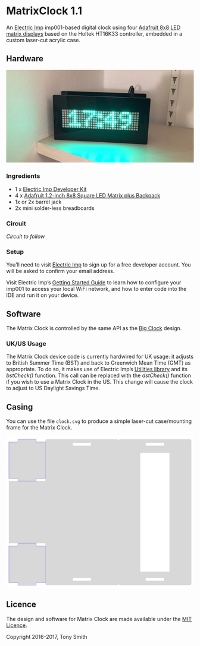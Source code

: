 # MatrixClock 1.1

An [Electric Imp](https://electricimp.com/) imp001-based digital clock using four [Adafruit 8x8 LED matrix displays](http://www.adafruit.com/products/1854) based on the Holtek HT16K33 controller, embedded in a custom laser-cut acrylic case.

## Hardware

![Matrix Clock](matrixclock.jpg)

### Ingredients

- 1 x [Electric Imp Developer Kit](https://electricimp.com/docs/gettingstarted/devkits/)
- 4 x [Adafruit 1.2-inch 8x8 Square LED Matrix plus Backpack](http://www.adafruit.com/products/1854)
- 1x or 2x barrel jack
- 2x mini solder-less breadboards

### Circuit

*Circuit to follow*

### Setup

You’ll need to visit [Electric Imp](https://ide.electricimp.com/login/) to sign up for a free developer account. You will be asked to confirm your email address.

Visit Electric Imp’s [Getting Started Guide](https://electricimp.com/docs/gettingstarted/blinkup/) to learn how to configure your imp001 to access your local WiFi network, and how to enter code into the IDE and run it on your device.

## Software

The Matrix Clock is controlled by the same API as the [Big Clock](https://github.com/smittytone/BigClock) design.

### UK/US Usage

The Matrix Clock device code is currently hardwired for UK usage: it adjusts to British Summer Time (BST) and back to Greenwich Mean Time (GMT) as appropriate. To do so, it makes use of Electric Imp’s [Utilities library](https://electricimp.com/docs/libraries/utilities/utilities/) and its *bstCheck()* function. This call can be replaced with the *dstCheck()* function if you wish to use a Matrix Clock in the US. This change will cause the clock to adjust to US Daylight Savings Time.

## Casing

You can use the file `clock.svg` to produce a simple laser-cut case/mounting frame for the Matrix Clock.

[![Matrix Clock](laser.jpg)](clock.svg)

## Licence

The design and software for Matrix Clock are made available under the [MIT Licence](./LICENSE).

Copyright 2016-2017, Tony Smith